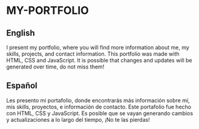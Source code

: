 # MY-PORTFOLIO

## English

I present my portfolio, where you will find more information about me, my skills, projects, and contact information. This portfolio was made with HTML, CSS and JavaScript. It is possible that changes and updates will be generated over time, do not miss them!

## Español

Les presento mi portafolio, donde encontrarás más información sobre mí, mis skills, proyectos, e información de contacto. Este portafolio fue hecho con HTML, CSS y JavaScript. Es posible que se vayan generando cambios y actualizaciones a lo largo del tiempo, ¡No te las pierdas!
